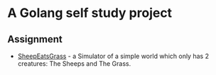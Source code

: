 # A Golang self study project

## Assignment
- [SheepEatsGrass](./sheepeatgrass) - a Simulator of a simple world which only has 2 creatures: The Sheeps and The Grass.